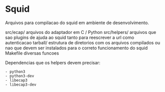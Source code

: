 # Squid

Arquivos para compilacao do squid em ambiente de desenvolvimento.

src/ecap/
	arquivos do adaptador em C / Python
src/helpers/
	arquivos que sao plugins de ajuda ao squid tanto para reescrever a url como autenticacao
tarball/
	estrutura de diretorios com os arquivos compilados ou nao que devem ser instalados para o correto funcionamento do squid
Makefile
	diversas funcoes


Dependencias que os helpers devem precisar:

	- python3
    - python3-dev
    - libecap3
    - libecap3-dev
